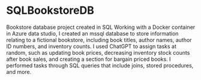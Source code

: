 # SQLBookstoreDB
Bookstore database project created in SQL
Working with a Docker container in Azure data studio, I created an mssql database to store information relating to a fictional bookstore, including book titles, author names, author ID numbers, and inventory counts. I used ChatGPT to assign tasks at random, such as updating book prices, decreasing inventory stock counts after book sales, and creating a section for bargain priced books. I performed tasks through SQL queries that include joins, stored procedures, and more.  
